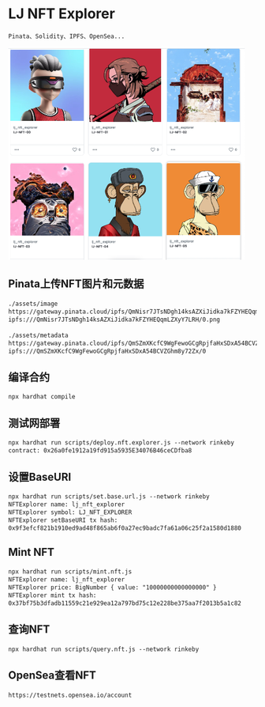 # LJ NFT Explorer
```
Pinata、Solidity、IPFS、OpenSea...
```

<img src="assets/nft.png"  width="480" alt="nft" style="display: inline-block" />

## Pinata上传NFT图片和元数据
```
./assets/image
https://gateway.pinata.cloud/ipfs/QmNisr7JTsNDgh14ksAZXiJidka7kFZYHEQqmLZXyY7LRH
ipfs:///QmNisr7JTsNDgh14ksAZXiJidka7kFZYHEQqmLZXyY7LRH/0.png

./assets/metadata
https://gateway.pinata.cloud/ipfs/QmSZmXKcfC9WgFewoGCgRpjfaHxSDxA54BCVZGhm8y72Zx
ipfs:///QmSZmXKcfC9WgFewoGCgRpjfaHxSDxA54BCVZGhm8y72Zx/0
```

## 编译合约
```
npx hardhat compile
```

## 测试网部署
```
npx hardhat run scripts/deploy.nft.explorer.js --network rinkeby 
contract: 0x26a0fe1912a19fd915a5935E34076B46ceCDfba8
```

## 设置BaseURI
```
npx hardhat run scripts/set.base.url.js --network rinkeby 
NFTExplorer name: lj_nft_explorer
NFTExplorer symbol: LJ_NFT_EXPLORER
NFTExplorer setBaseURI tx hash: 0x9f3efcf821b1910ed9ad48f865ab6f0a27ec9badc7fa61a06c25f2a1580d1880
```

## Mint NFT
```
npx hardhat run scripts/mint.nft.js
NFTExplorer name: lj_nft_explorer
NFTExplorer price: BigNumber { value: "10000000000000000" }
NFTExplorer mint tx hash: 0x37bf75b3dfadb11559c21e929ea12a797bd75c12e228be375aa7f2013b5a1c82
```

## 查询NFT
```
npx hardhat run scripts/query.nft.js --network rinkeby 
```

## OpenSea查看NFT
```
https://testnets.opensea.io/account
```
